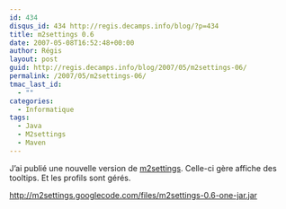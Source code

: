```yaml
---
id: 434
disqus_id: 434 http://regis.decamps.info/blog/?p=434
title: m2settings 0.6
date: 2007-05-08T16:52:48+00:00
author: Régis
layout: post
guid: http://regis.decamps.info/blog/2007/05/m2settings-06/
permalink: /2007/05/m2settings-06/
tmac_last_id:
  - ""
categories:
  - Informatique
tags:
  - Java
  - M2settings
  - Maven
---
```

J’ai publié une nouvelle version de [m2settings](http://code.google.com/p/m2settings). Celle-ci gère affiche des tooltips. Et les profils sont gérés.

http://m2settings.googlecode.com/files/m2settings-0.6-one-jar.jar
